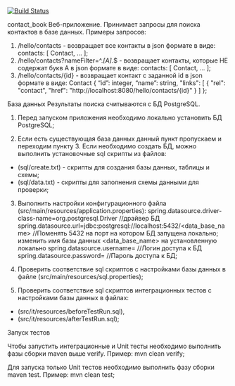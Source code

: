 [![Build Status](https://travis-ci.org/PURUS6233/contact_book.svg?branch=master)](https://travis-ci.org/PURUS6233/contact_book)

contact_book
Веб-приложение. Принимает запросы для поиска контактов в базе данных.
Примеры запросов:
1) /hello/contacts - возвращает все контакты в json формате в виде:
contacts: [ Contact, ... ];
2) /hello/contacts?nameFilter=^.*[A].*$ - возвращает контакты, которые НЕ содержат букв A в json формате в виде:
contacts: [ Contact, ... ];
3) /hello/contacts/{id} - возвращает контакт с заданной id в json формате в виде:
Contact
{
  “id”: integer,
  “name”: string,
  "links": [
	{
      "rel": "contact",
      "href": "http://localhost:8080/hello/contacts/{id}"
    }
  ]
};

База данных
Результаты поиска считываются с БД PostgreSQL.

1. Перед запуском приложения необходимо локально установить БД PostgreSQL;

2. Если есть существующая база данных данный пункт пропускаем и переходим пункту 3. 
Если необходимо создать БД, можно выполнить установочные sql скрипты из файлов:
- (sql/create.txt) - скрипты для создания базы данных, таблицы и схемы;
- (sql/data.txt) - скрипты для заполнения схемы данными для проверки;

3. Выполнить настройки конфигурационного файла (src/main/resources/application.properties):
spring.datasource.driver-class-name=org.postgresql.Driver //драйвер БД
spring.datasource.url=jdbc:postgresql://localhost:5432/<data_base_name> //Поменять 5432 на порт на котором БД запущена локально; изменить имя базы данных <data_base_name> на установленную локально
spring.datasource.username= //Логин доступа к БД
spring.datasource.password= //Пароль доступа к БД;

4. Проверить соответствие sql скриптов с настройками базы данных в файле (src/main/resources/sql.properties);

5. Проверить соответствие sql скриптов интеграционных тестов с настройками базы данных в файлах:
- (src/it/resources/beforeTestRun.sql),
- (src/it/resources/afterTestRun.sql);

Запуск тестов

Чтобы запустить интеграционные и Unit тесты необходимо выполнить фазы сборки maven выше verify. 
Пример: mvn clean verify;

Для запуска только Unit тестов необходимо выполнить фазу сборки maven test. 
Пример: mvn clean test;
